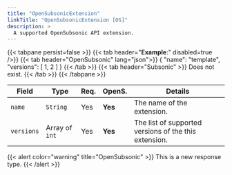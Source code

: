 ```yaml
---
title: "OpenSubsonicExtension"
linkTitle: "OpenSubsonicExtension [OS]"
description: >
  A supported OpenSubsonic API extension.
---
```


{{< tabpane persist=false >}}
{{< tab header="**Example**:" disabled=true />}}
{{< tab header="OpenSubsonic" lang="json">}}
{
    "name": "template",
    "versions": [
        1,
        2
    ]
}
{{< /tab >}}
{{< tab header="Subsonic" >}}
Does not exist.
{{< /tab >}}
{{< /tabpane >}}

| Field |  Type | Req. | OpenS. | Details |
| --- | --- | --- | --- | --- |
| `name` | `String` | Yes | **Yes**    | The name of the extension. |
| `versions` | Array of `int` | Yes | **Yes**       | The list of supported versions of the this extension. |

{{< alert color="warning" title="OpenSubsonic" >}}
This is a new response type.
{{< /alert >}}
